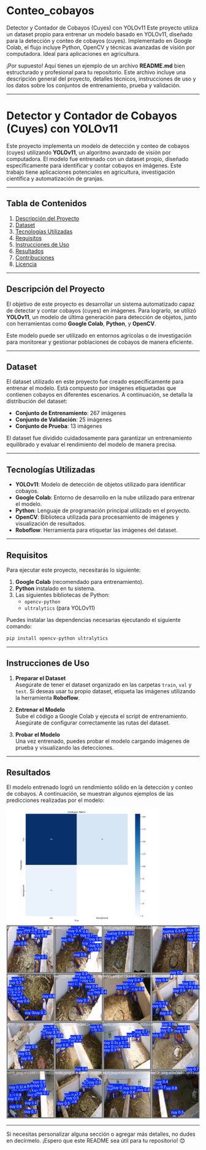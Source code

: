 # Conteo_cobayos
Detector y Contador de Cobayos (Cuyes) con YOLOv11 Este proyecto utiliza un dataset propio para entrenar un modelo basado en YOLOv11, diseñado para la detección y conteo de cobayos (cuyes). Implementado en Google Colab, el flujo incluye Python, OpenCV y técnicas avanzadas de visión por computadora. Ideal para aplicaciones en agricultura.

¡Por supuesto! Aquí tienes un ejemplo de un archivo **README.md** bien estructurado y profesional para tu repositorio. Este archivo incluye una descripción general del proyecto, detalles técnicos, instrucciones de uso y los datos sobre los conjuntos de entrenamiento, prueba y validación.

---

# Detector y Contador de Cobayos (Cuyes) con YOLOv11

Este proyecto implementa un modelo de detección y conteo de cobayos (cuyes) utilizando **YOLOv11**, un algoritmo avanzado de visión por computadora. El modelo fue entrenado con un dataset propio, diseñado específicamente para identificar y contar cobayos en imágenes. Este trabajo tiene aplicaciones potenciales en agricultura, investigación científica y automatización de granjas.

---

## Tabla de Contenidos

1. [Descripción del Proyecto](#descripción-del-proyecto)
2. [Dataset](#dataset)
3. [Tecnologías Utilizadas](#tecnologías-utilizadas)
4. [Requisitos](#requisitos)
5. [Instrucciones de Uso](#instrucciones-de-uso)
6. [Resultados](#resultados)
7. [Contribuciones](#contribuciones)
8. [Licencia](#licencia)

---

## Descripción del Proyecto

El objetivo de este proyecto es desarrollar un sistema automatizado capaz de detectar y contar cobayos (cuyes) en imágenes. Para lograrlo, se utilizó **YOLOv11**, un modelo de última generación para detección de objetos, junto con herramientas como **Google Colab**, **Python**, y **OpenCV**.

Este modelo puede ser utilizado en entornos agrícolas o de investigación para monitorear y gestionar poblaciones de cobayos de manera eficiente.

---

## Dataset

El dataset utilizado en este proyecto fue creado específicamente para entrenar el modelo. Está compuesto por imágenes etiquetadas que contienen cobayos en diferentes escenarios. A continuación, se detalla la distribución del dataset:

- **Conjunto de Entrenamiento**: 267 imágenes  
- **Conjunto de Validación**: 25 imágenes  
- **Conjunto de Prueba**: 13 imágenes  

El dataset fue dividido cuidadosamente para garantizar un entrenamiento equilibrado y evaluar el rendimiento del modelo de manera precisa.

---

## Tecnologías Utilizadas

- **YOLOv11**: Modelo de detección de objetos utilizado para identificar cobayos.  
- **Google Colab**: Entorno de desarrollo en la nube utilizado para entrenar el modelo.  
- **Python**: Lenguaje de programación principal utilizado en el proyecto.  
- **OpenCV**: Biblioteca utilizada para procesamiento de imágenes y visualización de resultados.  
- **Roboflow**: Herramienta para etiquetar las imágenes del dataset.  

---

## Requisitos

Para ejecutar este proyecto, necesitarás lo siguiente:

1. **Google Colab** (recomendado para entrenamiento).  
2. **Python** instalado en tu sistema.  
3. Las siguientes bibliotecas de Python:  
   - `opencv-python`  
   - `ultralytics` (para YOLOv11)  


Puedes instalar las dependencias necesarias ejecutando el siguiente comando:

```bash
pip install opencv-python ultralytics 
```

---

## Instrucciones de Uso

1. **Preparar el Dataset**  
   Asegúrate de tener el dataset organizado en las carpetas `train`, `val` y `test`. Si deseas usar tu propio dataset, etiqueta las imágenes utilizando la herramienta **Roboflow**.

2. **Entrenar el Modelo**  
   Sube el código a Google Colab y ejecuta el script de entrenamiento. Asegúrate de configurar correctamente las rutas del dataset.

3. **Probar el Modelo**  
   Una vez entrenado, puedes probar el modelo cargando imágenes de prueba y visualizando las detecciones.

---

## Resultados

El modelo entrenado logró un rendimiento sólido en la detección y conteo de cobayos. A continuación, se muestran algunos ejemplos de las predicciones realizadas por el modelo:

<img src="https://github.com/manolomunoz651/Conteo_cobayos/blob/main/photo_5017113257835605701_w.jpg" width="400" alt="Matriz de confusión">

<img src="https://github.com/manolomunoz651/Conteo_cobayos/blob/main/photo_5017113257835605702_w.jpg" width="600" alt="Ejemplo de detección de cobayos">

---

Si necesitas personalizar alguna sección o agregar más detalles, no dudes en decírmelo. ¡Espero que este README sea útil para tu repositorio! 😊
